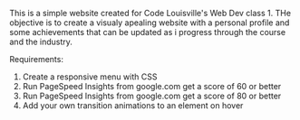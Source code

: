 This is a simple website created for Code Louisville's Web Dev class 1. THe objective is to create a visualy apealing website with a personal profile and some achievements that can be updated as i progress through the course and the industry. 

Requirements: 
  1. Create a responsive menu with CSS
  2. Run PageSpeed Insights from google.com get a score of 60 or better
  3. Run PageSpeed Insights from google.com get a score of 80 or better
  4. Add your own transition animations to an element on hover